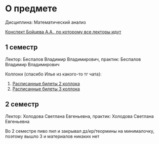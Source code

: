 # О предмете
Дисциплина: Математический анализ

[Конспект Бойцева А.А., по которому все лекторы идут](https://drive.google.com/file/d/1djjiNfdQDAWuMCLIH2Q0yms76Agb54MP/view)

## 1 семестр
Лектор: Беспалов Владимир Владимирович, практик: Беспалов Владимир Владимирович

Коллоки (cпасибо Илье из какого-то тг чата):
1. [Расписанные билеты 2 коллока](https://disk.yandex.ru/d/4buhC9AeNkqRqA)
2. [Расписанные билеты 3 коллока](https://disk.yandex.ru/i/bJikRg6WH66Maw)

## 2 семестр
Лектор: Холодова Светлана Евгеньевна, практик: Холодова Светлана Евгеньевна

Во 2 семестре пиво пил и закрывал дз/кр/теормины на минималочку, поэтому вышло 3 и материалов никаких нет
